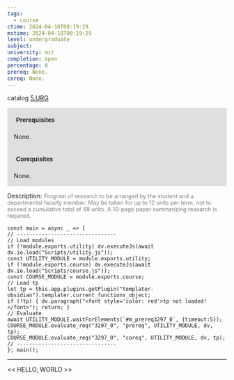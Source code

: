 ```yaml
---
tags:
  - course
ctime: 2024-04-18T00:19:29
mstime: 2024-04-18T00:19:29
level: undergraduate
subject: 
university: mit
completion: open
percentage: 0
prereq: None.
coreq: None.
---
```


catalog [5.URG](http://student.mit.edu/catalog/m5b.html#5.URG)

<span style="display: block; padding: 15px; background-color: rgb(100, 100, 100, 0.2);"><font id="m_prereq3297_0" style="display: block; font-family: Arial, sans-serif; font-weight: bold; padding: 5px">Prerequisites</font><br><span id="prereq3297_0">None.</span></span>
<span style="display: block; padding: 15px; background-color: rgb(100, 100, 100, 0.2);"><font id="m_coreq3297_0" style="display: block; font-family: Arial, sans-serif; font-weight: bold; padding: 5px">Corequisites</font><br><span id="coreq3297_0">None.</span></span>

<font style="">Description:</font>
<font style="color: grey; font-size: 0.8rem;">Program of research to be arranged by the student and a departmental faculty member. May be taken for up to 12 units per term, not to exceed a cumulative total of 48 units. A 10-page paper summarizing research is required.</font>

```dataviewjs
const main = async _ => {
// --------------------------------
// Load modules
if (!module.exports.utility) dv.executeJs(await dv.io.load("Scripts/utility.js"));
const UTILITY_MODULE = module.exports.utility;
if (!module.exports.course) dv.executeJs(await dv.io.load("Scripts/course.js"));
const COURSE_MODULE = module.exports.course;
// Load tp
let tp = this.app.plugins.getPlugin("templater-obsidian").templater.current_functions_object;
if (!tp) { dv.paragraph("<font style='color: red'>tp not loaded!</font>"); return; }
// Evaluate
await UTILITY_MODULE.waitForElements(`#m_prereq3297_0`, {timeout:5});
COURSE_MODULE.evaluate_req("3297_0", "prereq", UTILITY_MODULE, dv, tp);
COURSE_MODULE.evaluate_req("3297_0", "coreq", UTILITY_MODULE, dv, tp);
// --------------------------------
}; main();
```

---

<< HELLO, WORLD >>
